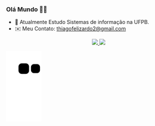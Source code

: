 ### Olá Mundo 👋😂


- 📖 Atualmente Estudo Sistemas de informação na UFPB.
- ✉️ Meu Contato: thiagofelizardo2@gmail.com

<div align="center">
  <a href="https://github.com/thiago-felizardo-dev">
  <img height="180em" src="https://github-readme-stats.vercel.app/api?username=thiagofelizardu&show_icons=true&theme=dark&include_all_commits=true&count_private=true"/>
    
  <img height="180em" src="https://github-readme-stats.vercel.app/api/top-langs/?username=thiagofelizardu&layout=compact&langs_count=7&theme=dark"/>
</div>
  
  
   ![Snake animation](https://github.com/thiagofelizardu/thiagofelizardu/blob/output/github-contribution-grid-snake.svg)
  
 
